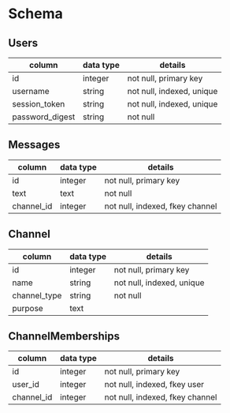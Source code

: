 # Schema

## Users

column          |    data type   |  details                             |
----------------|----------------|--------------------------------------|
id              | integer        | not null, primary key                |
username        | string         | not null, indexed, unique            |
session_token   | string         | not null, indexed, unique            |
password_digest | string         | not null                             |

## Messages

column          |    data type   |  details                             |
----------------|----------------|--------------------------------------|
id              | integer        | not null, primary key                |
text            | text           | not null                             |
channel_id      | integer        | not null, indexed, fkey channel      |

## Channel

column          |    data type   |  details                             |
----------------|----------------|--------------------------------------|
id              | integer        | not null, primary key                |
name            | string         | not null, indexed, unique            |
channel_type    | string         | not null                             |
purpose         | text           |                                      |

## ChannelMemberships

column          |    data type   |  details                             |
----------------|----------------|--------------------------------------|
id              | integer        | not null, primary key                |
user_id         | integer        | not null, indexed, fkey user         |
channel_id      | integer        | not null, indexed, fkey channel      |
